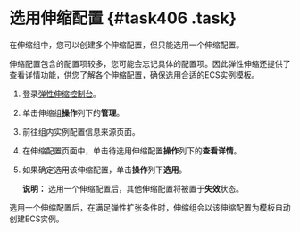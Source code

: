 # 选用伸缩配置 {#task406 .task}

在伸缩组中，您可以创建多个伸缩配置，但只能选用一个伸缩配置。

伸缩配置包含的配置项较多，您可能会忘记具体的配置项。因此弹性伸缩还提供了查看详情功能，供您了解各个伸缩配置，确保选用合适的ECS实例模板。

1.  登录[弹性伸缩控制台](https://essnew.console.aliyun.com/)。 
2.  单击伸缩组**操作**列下的**管理**。 
3.  前往组内实例配置信息来源页面。 
4.  在伸缩配置页面中，单击待选用伸缩配置**操作**列下的**查看详情**。 
5.  如果确定选用该伸缩配置，单击**操作**列下**选用**。 

    **说明：** 选用一个伸缩配置后，其他伸缩配置将被置于**失效**状态。


选用一个伸缩配置后，在满足弹性扩张条件时，伸缩组会以该伸缩配置为模板自动创建ECS实例。

